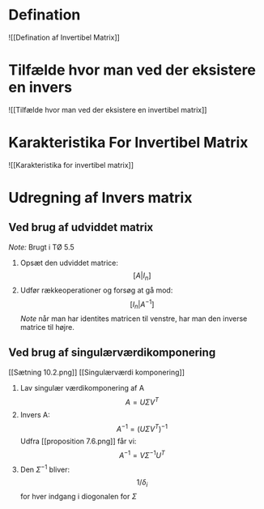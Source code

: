 
# Defination
![[Defination af Invertibel Matrix]]


# Tilfælde hvor man ved der eksistere en invers
![[Tilfælde hvor man ved der eksistere en invertibel matrix]]
# Karakteristika For Invertibel Matrix
![[Karakteristika for invertibel matrix]]

# Udregning af Invers matrix
## Ved brug af udviddet matrix
*Note:* Brugt i TØ 5.5 

1. Opsæt den udviddet matrice:
$$
[A|I_n]
$$
2. Udfør rækkeoperationer og forsøg at gå mod:
$$
[I_n|A^{-1}]
$$
*Note* når man har identites matricen til venstre, har man den inverse matrice til højre.

## Ved brug af singulærværdikomponering
[[Sætning 10.2.png]]
[[Singulærværdi komponering]]
1. Lav singulær værdikomponering af A
$$
A=U\Sigma V^T
$$
2. Invers A:
$$
A^{-1}=(U\Sigma V^T)^{-1}
$$
Udfra [[proposition 7.6.png]] får vi:
$$
A^{-1}=V\Sigma^{-1}U^T
$$
3. Den $\Sigma^{-1}$ bliver:
$$
1/\delta_i
$$
for hver indgang i diogonalen for $\Sigma$


